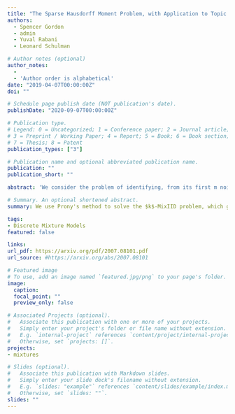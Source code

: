 ```yaml
---
title: "The Sparse Hausdorff Moment Problem, with Application to Topic Models"
authors:
  - Spencer Gordon
  - admin
  - Yuval Rabani
  - Leonard Schulman

# Author notes (optional)
author_notes:
  - 
  - 'Author order is alphabetical'
date: "2019-04-07T00:00:00Z"
doi: ""

# Schedule page publish date (NOT publication's date).
publishDate: "2020-09-07T00:00:00Z"

# Publication type.
# Legend: 0 = Uncategorized; 1 = Conference paper; 2 = Journal article;
# 3 = Preprint / Working Paper; 4 = Report; 5 = Book; 6 = Book section;
# 7 = Thesis; 8 = Patent
publication_types: ["3"]

# Publication name and optional abbreviated publication name.
publication: ""
publication_short: ""

abstract: 'We consider the problem of identifying, from its first m noisy moments, a probability distribution on $[0,1]$ of support $k<\infty$. This is equivalent to the problem of learning a distribution on m observable binary random variables $X_1,X_2,\ldots,X_m$ that are iid conditional on a hidden random variable $U$ taking values in $\{1,2,\ldots,k\}$. Our focus is on accomplishing this with $m=2k$, which is the minimum $m$ for which verifying that the source is a $k$-mixture is possible (even with exact statistics). This problem, so simply stated, is quite useful: e.g., by a known reduction, any algorithm for it lifts to an algorithm for learning pure topic models.<br> <br> We give an algorithm for identifying a $k$-mixture using samples of $m=2k$ iid binary random variables using a sample of size $(1/w_{\min})2 \cdot (1/\zeta)\mathcal{O}(k)$ and post-sampling runtime of only $\mathcal{O}(k^2+o(1))$ arithmetic operations. Here $w_\min$ is the minimum probability of an outcome of $U$, and $\zeta$ is the minimum separation between the distinct success probabilities of the $X_i$s. Stated in terms of the moment problem, it suffices to know the moments to additive accuracy $w_{\min} \cdot \zeta \mathcal{O}(k)$. It is known that the sample complexity of any solution to the identification problem must be at least exponential in $k$. Previous results demonstrated either worse sample complexity and worse $\mathcal{O}(kc)$ runtime for some $c$ substantially larger than 2, or similar sample complexity and much worse $k \mathcal{O}(k^2)$ runtime.'

# Summary. An optional shortened abstract.
summary: We use Prony's method to solve the $k$-MixIID problem, which gives improved sample and time complexity via a new stability analysis.

tags:
- Discrete Mixture Models
featured: false

links:
url_pdf: https://arxiv.org/pdf/2007.08101.pdf
url_source: #https://arxiv.org/abs/2007.08101

# Featured image
# To use, add an image named `featured.jpg/png` to your page's folder. 
image:
  caption:
  focal_point: ""
  preview_only: false

# Associated Projects (optional).
#   Associate this publication with one or more of your projects.
#   Simply enter your project's folder or file name without extension.
#   E.g. `internal-project` references `content/project/internal-project/index.md`.
#   Otherwise, set `projects: []`.
projects:
- mixtures

# Slides (optional).
#   Associate this publication with Markdown slides.
#   Simply enter your slide deck's filename without extension.
#   E.g. `slides: "example"` references `content/slides/example/index.md`.
#   Otherwise, set `slides: ""`.
slides: ""
---
```

